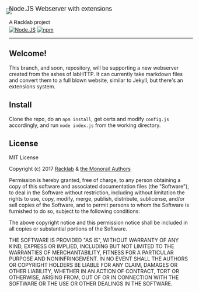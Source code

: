<img style="margin-left: -8px;" src="https://cdn.rawgit.com/leo60228/Monorail/cb255164927e6398ef688bce9f709ad0399f6381/Monorail.svg">

<p style="font-family: 'Fugaz One', sans-serif; font-size: 1.1rem; margin-top: -25px;">Node.JS Webserver with extensions</p>
<p  style="font-family: 'Fugaz One', sans-serif; font-size: 0.9rem;">A Racklab project</p>

<p style="margin-top: -10px">
<a href="http://nodejs.org"><img src="https://img.shields.io/badge/Node.js-6.9.1-339933.svg?style=flat-square" alt="Node.JS"></a>
<a href="http://npmjs.com"><img src="https://img.shields.io/badge/npm-3.10.8-C12127.svg?style=flat-square" alt="npm"></a>
</p>

---

## Welcome! 

This branch, and soon, repository, will be supporting a new webserver created from the ashes of labHTTP. It can currently take markdown files and convert them to a full blown website, similar to Jekyll, but there's an extensions system.

## Install

Clone the repo, do an `npm install`, get certs and modify `config.js` accordingly, and run `node index.js` from the working directory.

## License

MIT License

Copyright (c) 2017 [Racklab](https://github.com/orgs/racklab/people) & [the Monorail Authors](https://github.com/racklab/Monorail/graphs/contributors)

Permission is hereby granted, free of charge, to any person obtaining a copy
of this software and associated documentation files (the "Software"), to deal
in the Software without restriction, including without limitation the rights
to use, copy, modify, merge, publish, distribute, sublicense, and/or sell
copies of the Software, and to permit persons to whom the Software is
furnished to do so, subject to the following conditions:

The above copyright notice and this permission notice shall be included in all
copies or substantial portions of the Software.

THE SOFTWARE IS PROVIDED "AS IS", WITHOUT WARRANTY OF ANY KIND, EXPRESS OR
IMPLIED, INCLUDING BUT NOT LIMITED TO THE WARRANTIES OF MERCHANTABILITY,
FITNESS FOR A PARTICULAR PURPOSE AND NONINFRINGEMENT. IN NO EVENT SHALL THE
AUTHORS OR COPYRIGHT HOLDERS BE LIABLE FOR ANY CLAIM, DAMAGES OR OTHER
LIABILITY, WHETHER IN AN ACTION OF CONTRACT, TORT OR OTHERWISE, ARISING FROM,
OUT OF OR IN CONNECTION WITH THE SOFTWARE OR THE USE OR OTHER DEALINGS IN THE
SOFTWARE.
